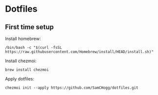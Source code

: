 # Dotfiles

## First time setup

Install homebrew:
```
/bin/bash -c "$(curl -fsSL https://raw.githubusercontent.com/Homebrew/install/HEAD/install.sh)"
```

Install chezmoi:
```
brew install chezmoi
```

Apply dotfiles:
```
chezmoi init --apply https://github.com/SamCHogg/dotfiles.git
```

